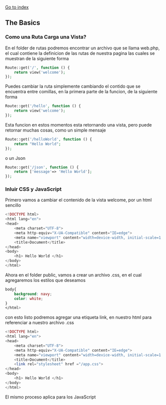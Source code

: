 [Go to index](../README.md)

## The Basics

### Como una Ruta Carga una Vista?

En el folder de rutas podremos encontrar un archivo que se llama web.php, el cual contiene la definicion de las rutas de nuestra pagina
las cuales se muestran de la siguiente forma

```php
Route::get('/', function () {
    return view('welcome');
});
```

Puedes cambiar la ruta simplemente cambiando el contido que se encuentra entre comillas, en la primera parte de la funcion, de la siguiente forma
```php
Route::get('/hello', function () {
    return view('welcome');
});
```

Esta funcion en estos momentos esta retornando una vista, pero puede retornar muchas cosas, como un simple mensaje

```php
Route::get('/helloWorld', function () {
    return "Hello World";
});
```

o un Json
```php
Route::get('/json', function () {
    return ['message'=> 'Hello World'];
});
```

### Inluir CSS y JavaScript

Primero vamos a cambiar el contenido de la vista welcome, por un html sencillo

```php
<!DOCTYPE html>
<html lang="en">
<head>
    <meta charset="UTF-8">
    <meta http-equiv="X-UA-Compatible" content="IE=edge">
    <meta name="viewport" content="width=device-width, initial-scale=1.0">
    <title>Document</title>
</head>
<body>
    <h1> Hello World </h1>
</body>
</html>
```

Ahora en el folder public, vamos a crear un archivo .css, en el cual agregaremos los estilos que deseamos
```css
body{
    background: navy;
    color: white;
}
</html>
```
con esto listo podremos agregar una etiqueta link, en nuestro html para referenciar a nuestro archivo .css

```php
<!DOCTYPE html>
<html lang="en">
<head>
    <meta charset="UTF-8">
    <meta http-equiv="X-UA-Compatible" content="IE=edge">
    <meta name="viewport" content="width=device-width, initial-scale=1.0">
    <title>Document</title>
    <link rel="stylesheet" href ="/app.css">
</head>
<body>
    <h1> Hello World </h1>
</body>
</html>
```
El mismo proceso aplica para los JavaScript